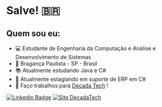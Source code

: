 # Salve! :brazil:
## Quem sou eu:

- 💻 Estudante de Engenharia da Computação e Análise e Desenvolvimento de Sistemas
- 📍 Bragança Paulista - SP - Brasil
- 📚 Atualmente estudando Java e C#
- 💼 Atualmente estagiando em suporte de ERP em C#
- :rocket:  Faço trabalhos para [Decada Tech](https://www.decadatech.com/) !

[![Linkedin Badge](https://img.shields.io/badge/-LinkedIn-blue?style=flat-square&logo=Linkedin&logoColor=white&link=https://www.linkedin.com/in/gabriel-souza-7aaa8b17b/)](https://www.linkedin.com/in/gabriel-souza-7aaa8b17b/)
<a href="https://www.decadatech.com/"><img src="https://img.shields.io/badge/Decada%20Technology-Sites%20e%20Sistemas-orange" alt="Site DecadaTech"></a>
